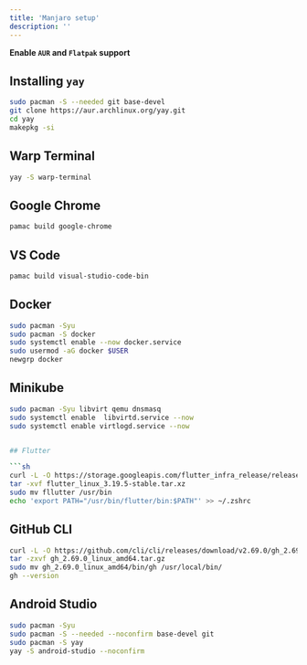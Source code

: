 ```yaml
---
title: 'Manjaro setup'
description: ''
---
```


**Enable `AUR` and `Flatpak` support**

## Installing `yay`

```sh
sudo pacman -S --needed git base-devel
git clone https://aur.archlinux.org/yay.git
cd yay
makepkg -si
```

## Warp Terminal

```sh
yay -S warp-terminal
```

## Google Chrome

```sh
pamac build google-chrome
```

## VS Code

```sh
pamac build visual-studio-code-bin
```

## Docker

```sh
sudo pacman -Syu
sudo pacman -S docker
sudo systemctl enable --now docker.service
sudo usermod -aG docker $USER
newgrp docker
```
## Minikube

```sh
sudo pacman -Syu libvirt qemu dnsmasq
sudo systemctl enable  libvirtd.service --now
sudo systemctl enable virtlogd.service --now


## Flutter

```sh
curl -L -O https://storage.googleapis.com/flutter_infra_release/releases/stable/linux/flutter_linux_3.19.5-stable.tar.xz
tar -xvf flutter_linux_3.19.5-stable.tar.xz
sudo mv fllutter /usr/bin
echo 'export PATH="/usr/bin/flutter/bin:$PATH"' >> ~/.zshrc
```

## GitHub CLI

```sh
curl -L -O https://github.com/cli/cli/releases/download/v2.69.0/gh_2.69.0_linux_amd64.tar.gz
tar -zxvf gh_2.69.0_linux_amd64.tar.gz
sudo mv gh_2.69.0_linux_amd64/bin/gh /usr/local/bin/
gh --version
```

## Android Studio

```sh
sudo pacman -Syu
sudo pacman -S --needed --noconfirm base-devel git
sudo pacman -S yay
yay -S android-studio --noconfirm
```


